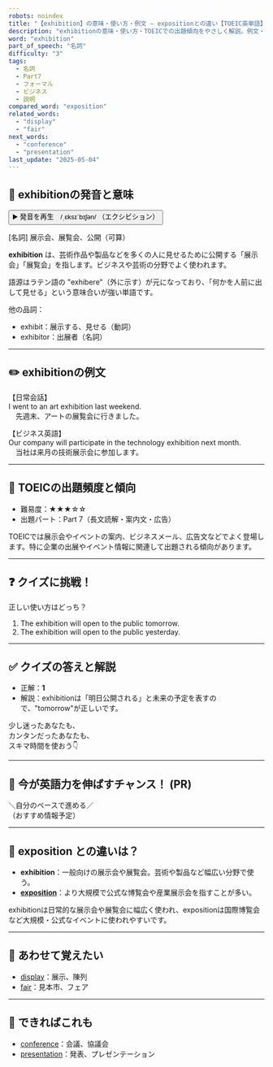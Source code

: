 ```yaml
---
robots: noindex
title: "【exhibition】の意味・使い方・例文 ― expositionとの違い【TOEIC英単語】"
description: "exhibitionの意味・使い方・TOEICでの出題傾向をやさしく解説。例文・クイズ付きでexpositionとの違いもわかりやすく学べます。"
word: "exhibition"
part_of_speech: "名詞"
difficulty: "3"
tags:
  - 名詞
  - Part7
  - フォーマル
  - ビジネス
  - 説明
compared_word: "exposition"
related_words:
  - "display"
  - "fair"
next_words:
  - "conference"
  - "presentation"
last_update: "2025-05-04"
---
```


## 🔰 exhibitionの発音と意味

<button class="play-audio" onclick="playTTS('exhibition')">
  <span class="play-audio-main">
    ▶️ 発音を再生　/ˌɛksɪˈbɪʃən/
  </span>
  <span class="play-audio-sub">
    （エクシビション）
  </span>
</button>

[名詞] 展示会、展覧会、公開（可算）

**exhibition** は、芸術作品や製品などを多くの人に見せるために公開する「展示会」「展覧会」を指します。ビジネスや芸術の分野でよく使われます。

語源はラテン語の "exhibere"（外に示す）が元になっており、「何かを人前に出して見せる」という意味合いが強い単語です。

他の品詞：  
- exhibit：展示する、見せる（動詞）
- exhibitor：出展者（名詞）

---

## ✏️ exhibitionの例文

【日常会話】  
I went to an art exhibition last weekend.  
　先週末、アートの展覧会に行きました。

【ビジネス英語】  
Our company will participate in the technology exhibition next month.  
　当社は来月の技術展示会に参加します。

---

## 🎯 TOEICの出題頻度と傾向

- 難易度：★★★☆☆
- 出題パート：Part 7（長文読解・案内文・広告）

TOEICでは展示会やイベントの案内、ビジネスメール、広告文などでよく登場します。特に企業の出展やイベント情報に関連して出題される傾向があります。

---

## ❓ クイズに挑戦！

正しい使い方はどっち？

1. The exhibition will open to the public tomorrow.  
2. The exhibition will open to the public yesterday.

---

## ✅ クイズの答えと解説

- 正解：**1**
- 解説：exhibitionは「明日公開される」と未来の予定を表すので、"tomorrow"が正しいです。

少し迷ったあなたも、  
カンタンだったあなたも、  
スキマ時間を使おう👇️

---

## 🚀 今が英語力を伸ばすチャンス！ (PR)

<div class="info-center">
＼自分のペースで進める／<br>  
（おすすめ情報予定）
</div>

---

## 🤔  exposition との違いは？

- **exhibition**：一般向けの展示会や展覧会。芸術や製品など幅広い分野で使う。
- **[exposition](/exposition)**：より大規模で公式な博覧会や産業展示会を指すことが多い。

exhibitionは日常的な展示会や展覧会に幅広く使われ、expositionは国際博覧会など大規模・公式なイベントに使われやすいです。

---

## 🧩 あわせて覚えたい

- [display](/display)：展示、陳列
- [fair](/fair)：見本市、フェア

---

## 📖 できればこれも

- [conference](/conference)：会議、協議会
- [presentation](/presentation)：発表、プレゼンテーション

<!-- cvid: aid17_bid43 -->
